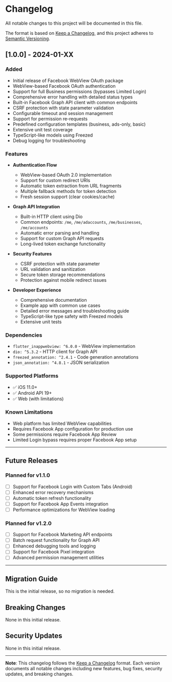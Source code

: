 # Changelog

All notable changes to this project will be documented in this file.

The format is based on [Keep a Changelog](https://keepachangelog.com/en/1.0.0/),
and this project adheres to [Semantic Versioning](https://semver.org/spec/v2.0.0.html).

## [1.0.0] - 2024-01-XX

### Added

- Initial release of Facebook WebView OAuth package
- WebView-based Facebook OAuth authentication
- Support for full Business permissions (bypasses Limited Login)
- Comprehensive error handling with detailed status types
- Built-in Facebook Graph API client with common endpoints
- CSRF protection with state parameter validation
- Configurable timeout and session management
- Support for permission re-requests
- Predefined configuration templates (business, ads-only, basic)
- Extensive unit test coverage
- TypeScript-like models using Freezed
- Debug logging for troubleshooting

### Features

- **Authentication Flow**

  - WebView-based OAuth 2.0 implementation
  - Support for custom redirect URIs
  - Automatic token extraction from URL fragments
  - Multiple fallback methods for token detection
  - Fresh session support (clear cookies/cache)

- **Graph API Integration**

  - Built-in HTTP client using Dio
  - Common endpoints: `/me`, `/me/adaccounts`, `/me/businesses`, `/me/accounts`
  - Automatic error parsing and handling
  - Support for custom Graph API requests
  - Long-lived token exchange functionality

- **Security Features**

  - CSRF protection with state parameter
  - URL validation and sanitization
  - Secure token storage recommendations
  - Protection against mobile redirect issues

- **Developer Experience**
  - Comprehensive documentation
  - Example app with common use cases
  - Detailed error messages and troubleshooting guide
  - TypeScript-like type safety with Freezed models
  - Extensive unit tests

### Dependencies

- `flutter_inappwebview: ^6.0.0` - WebView implementation
- `dio: ^5.3.2` - HTTP client for Graph API
- `freezed_annotation: ^2.4.1` - Code generation annotations
- `json_annotation: ^4.8.1` - JSON serialization

### Supported Platforms

- ✅ iOS 11.0+
- ✅ Android API 19+
- ✅ Web (with limitations)

### Known Limitations

- Web platform has limited WebView capabilities
- Requires Facebook App configuration for production use
- Some permissions require Facebook App Review
- Limited Login bypass requires proper Facebook App setup

---

## Future Releases

### Planned for v1.1.0

- [ ] Support for Facebook Login with Custom Tabs (Android)
- [ ] Enhanced error recovery mechanisms
- [ ] Automatic token refresh functionality
- [ ] Support for Facebook App Events integration
- [ ] Performance optimizations for WebView loading

### Planned for v1.2.0

- [ ] Support for Facebook Marketing API endpoints
- [ ] Batch request functionality for Graph API
- [ ] Enhanced debugging tools and logging
- [ ] Support for Facebook Pixel integration
- [ ] Advanced permission management utilities

---

## Migration Guide

This is the initial release, so no migration is needed.

## Breaking Changes

None in this initial release.

## Security Updates

None in this initial release.

---

**Note**: This changelog follows the [Keep a Changelog](https://keepachangelog.com/) format. Each version documents all notable changes including new features, bug fixes, security updates, and breaking changes.
